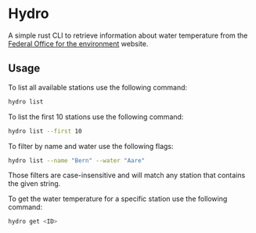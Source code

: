# Hydro

A simple rust CLI to retrieve information about water temperature from the [Federal Office for the environment](https://www.hydrodaten.admin.ch/en/water-temperature-table.html) website.

## Usage

To list all available stations use the following command:
```bash
hydro list
```

To list the first 10 stations use the following command:
```bash
hydro list --first 10
```

To filter by name and water use the following flags:
```bash
hydro list --name "Bern" --water "Aare"
```
Those filters are case-insensitive and will match any station that contains the given string.

To get the water temperature for a specific station use the following command:
```bash
hydro get <ID>
```
